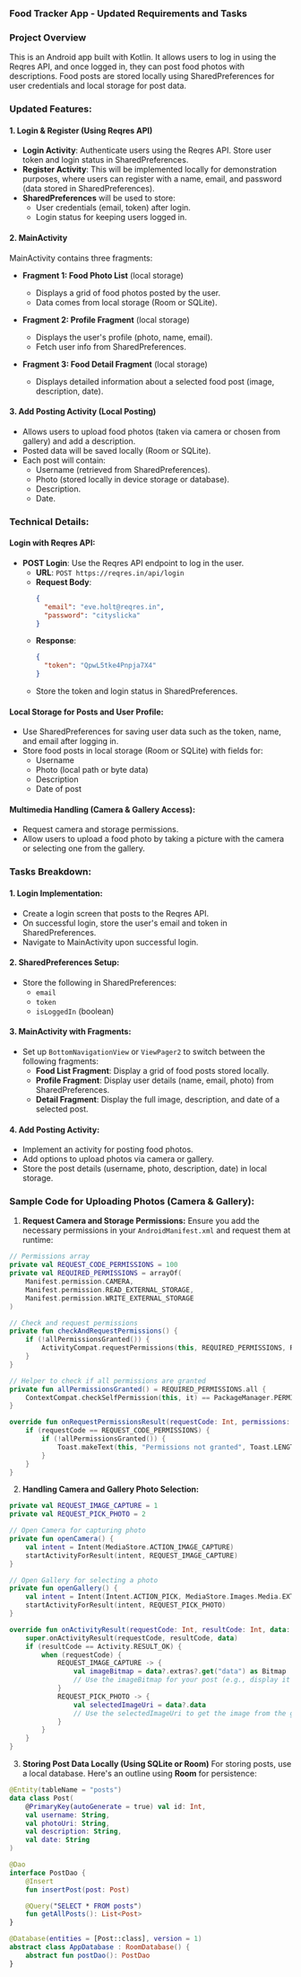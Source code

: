 
### **Food Tracker App - Updated Requirements and Tasks**

### **Project Overview**
This is an Android app built with Kotlin. It allows users to log in using the Reqres API, and once logged in, they can post food photos with descriptions. Food posts are stored locally using SharedPreferences for user credentials and local storage for post data.

### **Updated Features:**

#### **1. Login & Register (Using Reqres API)**
- **Login Activity**: Authenticate users using the Reqres API. Store user token and login status in SharedPreferences.
- **Register Activity**: This will be implemented locally for demonstration purposes, where users can register with a name, email, and password (data stored in SharedPreferences).
- **SharedPreferences** will be used to store:
  - User credentials (email, token) after login.
  - Login status for keeping users logged in.

#### **2. MainActivity**
MainActivity contains three fragments:
- **Fragment 1: Food Photo List** (local storage)
    - Displays a grid of food photos posted by the user.
    - Data comes from local storage (Room or SQLite).
  
- **Fragment 2: Profile Fragment** (local storage)
    - Displays the user's profile (photo, name, email).
    - Fetch user info from SharedPreferences.

- **Fragment 3: Food Detail Fragment** (local storage)
    - Displays detailed information about a selected food post (image, description, date).
  
#### **3. Add Posting Activity** (Local Posting)
- Allows users to upload food photos (taken via camera or chosen from gallery) and add a description.
- Posted data will be saved locally (Room or SQLite).
- Each post will contain:
  - Username (retrieved from SharedPreferences).
  - Photo (stored locally in device storage or database).
  - Description.
  - Date.

### **Technical Details:**

#### **Login with Reqres API:**
- **POST Login**: Use the Reqres API endpoint to log in the user.
  - **URL**: `POST https://reqres.in/api/login`
  - **Request Body**:
    ```json
    {
      "email": "eve.holt@reqres.in",
      "password": "cityslicka"
    }
    ```
  - **Response**:
    ```json
    {
      "token": "QpwL5tke4Pnpja7X4"
    }
    ```
  - Store the token and login status in SharedPreferences.

#### **Local Storage for Posts and User Profile:**
- Use SharedPreferences for saving user data such as the token, name, and email after logging in.
- Store food posts in local storage (Room or SQLite) with fields for:
  - Username
  - Photo (local path or byte data)
  - Description
  - Date of post

#### **Multimedia Handling (Camera & Gallery Access):**
- Request camera and storage permissions.
- Allow users to upload a food photo by taking a picture with the camera or selecting one from the gallery.

### **Tasks Breakdown:**

#### **1. Login Implementation:**
- Create a login screen that posts to the Reqres API.
- On successful login, store the user's email and token in SharedPreferences.
- Navigate to MainActivity upon successful login.

#### **2. SharedPreferences Setup:**
- Store the following in SharedPreferences:
  - `email`
  - `token`
  - `isLoggedIn` (boolean)
  
#### **3. MainActivity with Fragments:**
- Set up `BottomNavigationView` or `ViewPager2` to switch between the following fragments:
  - **Food List Fragment**: Display a grid of food posts stored locally.
  - **Profile Fragment**: Display user details (name, email, photo) from SharedPreferences.
  - **Detail Fragment**: Display the full image, description, and date of a selected post.

#### **4. Add Posting Activity:**
- Implement an activity for posting food photos.
- Add options to upload photos via camera or gallery.
- Store the post details (username, photo, description, date) in local storage.

### **Sample Code for Uploading Photos (Camera & Gallery)**:

1. **Request Camera and Storage Permissions:**
   Ensure you add the necessary permissions in your `AndroidManifest.xml` and request them at runtime:

```kotlin
// Permissions array
private val REQUEST_CODE_PERMISSIONS = 100
private val REQUIRED_PERMISSIONS = arrayOf(
    Manifest.permission.CAMERA,
    Manifest.permission.READ_EXTERNAL_STORAGE,
    Manifest.permission.WRITE_EXTERNAL_STORAGE
)

// Check and request permissions
private fun checkAndRequestPermissions() {
    if (!allPermissionsGranted()) {
        ActivityCompat.requestPermissions(this, REQUIRED_PERMISSIONS, REQUEST_CODE_PERMISSIONS)
    }
}

// Helper to check if all permissions are granted
private fun allPermissionsGranted() = REQUIRED_PERMISSIONS.all {
    ContextCompat.checkSelfPermission(this, it) == PackageManager.PERMISSION_GRANTED
}

override fun onRequestPermissionsResult(requestCode: Int, permissions: Array<out String>, grantResults: IntArray) {
    if (requestCode == REQUEST_CODE_PERMISSIONS) {
        if (!allPermissionsGranted()) {
            Toast.makeText(this, "Permissions not granted", Toast.LENGTH_SHORT).show()
        }
    }
}
```

2. **Handling Camera and Gallery Photo Selection:**
```kotlin
private val REQUEST_IMAGE_CAPTURE = 1
private val REQUEST_PICK_PHOTO = 2

// Open Camera for capturing photo
private fun openCamera() {
    val intent = Intent(MediaStore.ACTION_IMAGE_CAPTURE)
    startActivityForResult(intent, REQUEST_IMAGE_CAPTURE)
}

// Open Gallery for selecting a photo
private fun openGallery() {
    val intent = Intent(Intent.ACTION_PICK, MediaStore.Images.Media.EXTERNAL_CONTENT_URI)
    startActivityForResult(intent, REQUEST_PICK_PHOTO)
}

override fun onActivityResult(requestCode: Int, resultCode: Int, data: Intent?) {
    super.onActivityResult(requestCode, resultCode, data)
    if (resultCode == Activity.RESULT_OK) {
        when (requestCode) {
            REQUEST_IMAGE_CAPTURE -> {
                val imageBitmap = data?.extras?.get("data") as Bitmap
                // Use the imageBitmap for your post (e.g., display it or save it)
            }
            REQUEST_PICK_PHOTO -> {
                val selectedImageUri = data?.data
                // Use the selectedImageUri to get the image from the gallery
            }
        }
    }
}
```

3. **Storing Post Data Locally (Using SQLite or Room)**
For storing posts, use a local database. Here's an outline using **Room** for persistence:
```kotlin
@Entity(tableName = "posts")
data class Post(
    @PrimaryKey(autoGenerate = true) val id: Int,
    val username: String,
    val photoUri: String,
    val description: String,
    val date: String
)

@Dao
interface PostDao {
    @Insert
    fun insertPost(post: Post)

    @Query("SELECT * FROM posts")
    fun getAllPosts(): List<Post>
}

@Database(entities = [Post::class], version = 1)
abstract class AppDatabase : RoomDatabase() {
    abstract fun postDao(): PostDao
}
```

